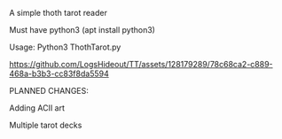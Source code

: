 A simple thoth tarot reader


Must have python3 (apt install python3)

Usage: Python3 ThothTarot.py


https://github.com/LogsHideout/TT/assets/128179289/78c68ca2-c889-468a-b3b3-cc83f8da5594


PLANNED CHANGES:


Adding ACII art


Multiple tarot decks
